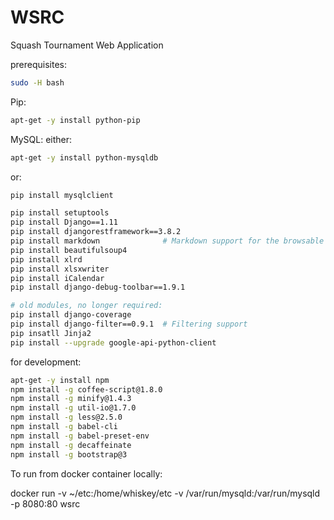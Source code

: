 WSRC
====

Squash Tournament Web Application

prerequisites:

```sh
sudo -H bash
```

Pip:

```sh
apt-get -y install python-pip
```

MySQL: either:

```sh
apt-get -y install python-mysqldb
```

or:

```sh
pip install mysqlclient
```

```sh
pip install setuptools
pip install Django==1.11
pip install djangorestframework==3.8.2
pip install markdown              # Markdown support for the browsable API.
pip install beautifulsoup4
pip install xlrd
pip install xlsxwriter
pip install iCalendar
pip install django-debug-toolbar==1.9.1

# old modules, no longer required:
pip install django-coverage 
pip install django-filter==0.9.1  # Filtering support
pip insatll Jinja2
pip install --upgrade google-api-python-client
```

for development:

```sh
apt-get -y install npm
npm install -g coffee-script@1.8.0
npm install -g minify@1.4.3
npm install -g util-io@1.7.0
npm install -g less@2.5.0
npm install -g babel-cli
npm install -g babel-preset-env
npm install -g decaffeinate
npm install -g bootstrap@3

```

To run from docker container locally:

docker run -v ~/etc:/home/whiskey/etc -v /var/run/mysqld:/var/run/mysqld -p 8080:80 wsrc
